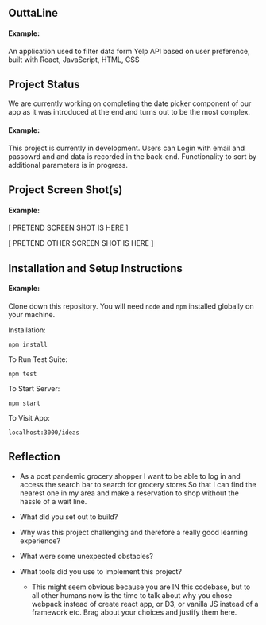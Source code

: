 ## OuttaLine

#### Example:


An application used to filter data form Yelp API based on user preference, built with React, JavaScript, HTML, CSS

## Project Status
We are currently working on completing the date picker component of our app as it was introduced at the end and turns out to be the most complex.

#### Example:

This project is currently in development. Users can Login with email and passowrd and and data is recorded in the back-end. Functionality to sort by additional parameters is in progress.

## Project Screen Shot(s)

#### Example:   

[ PRETEND SCREEN SHOT IS HERE ]

[ PRETEND OTHER SCREEN SHOT IS HERE ]

## Installation and Setup Instructions

#### Example:  

Clone down this repository. You will need `node` and `npm` installed globally on your machine.  

Installation:

`npm install`  

To Run Test Suite:  

`npm test`  

To Start Server:

`npm start`  

To Visit App:

`localhost:3000/ideas`  

## Reflection

  - As a post pandemic grocery shopper 
I want to be able to log in and access the search bar to search for grocery stores
So that I can find the nearest one in my area and make a reservation to shop without the hassle of a wait line.


  - What did you set out to build?
  - Why was this project challenging and therefore a really good learning experience?
  - What were some unexpected obstacles?
  - What tools did you use to implement this project?
      - This might seem obvious because you are IN this codebase, but to all other humans now is the time to talk about why you chose webpack instead of create react app, or D3, or vanilla JS instead of a framework etc. Brag about your choices and justify them here.  
